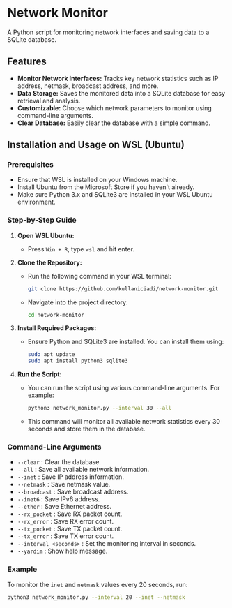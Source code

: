 # Network Monitor

A Python script for monitoring network interfaces and saving data to a SQLite database.

## Features

- **Monitor Network Interfaces:** Tracks key network statistics such as IP address, netmask, broadcast address, and more.
- **Data Storage:** Saves the monitored data into a SQLite database for easy retrieval and analysis.
- **Customizable:** Choose which network parameters to monitor using command-line arguments.
- **Clear Database:** Easily clear the database with a simple command.

## Installation and Usage on WSL (Ubuntu)

### Prerequisites

- Ensure that WSL is installed on your Windows machine.
- Install Ubuntu from the Microsoft Store if you haven't already.
- Make sure Python 3.x and SQLite3 are installed in your WSL Ubuntu environment.

### Step-by-Step Guide

1. **Open WSL Ubuntu:**
   - Press `Win + R`, type `wsl` and hit enter.

2. **Clone the Repository:**
   - Run the following command in your WSL terminal:
     ```bash
     git clone https://github.com/kullaniciadi/network-monitor.git
     ```
   - Navigate into the project directory:
     ```bash
     cd network-monitor
     ```

3. **Install Required Packages:**
   - Ensure Python and SQLite3 are installed. You can install them using:
     ```bash
     sudo apt update
     sudo apt install python3 sqlite3
     ```

4. **Run the Script:**
   - You can run the script using various command-line arguments. For example:
     ```bash
     python3 network_monitor.py --interval 30 --all
     ```
   - This command will monitor all available network statistics every 30 seconds and store them in the database.

### Command-Line Arguments

- `--clear` : Clear the database.
- `--all` : Save all available network information.
- `--inet` : Save IP address information.
- `--netmask` : Save netmask value.
- `--broadcast` : Save broadcast address.
- `--inet6` : Save IPv6 address.
- `--ether` : Save Ethernet address.
- `--rx_pocket` : Save RX packet count.
- `--rx_error` : Save RX error count.
- `--tx_pocket` : Save TX packet count.
- `--tx_error` : Save TX error count.
- `--interval <seconds>` : Set the monitoring interval in seconds.
- `--yardim` : Show help message.

### Example

To monitor the `inet` and `netmask` values every 20 seconds, run:
```bash
python3 network_monitor.py --interval 20 --inet --netmask
